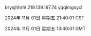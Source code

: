 brysjhhrhl 219.139.197.74 yqqlmgsycl

2024年 11月 01日 星期五 21:40:01 CST

2024年 11月 01日 星期五 13:40:01 GMT
